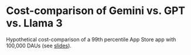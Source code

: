 # Cost-comparison of Gemini vs. GPT vs. Llama 3

Hypothetical cost-comparison of a 99th percentile App Store app with 100,000
DAUs (see [slides](https://klutometis.github.io/workshops/cost)).
